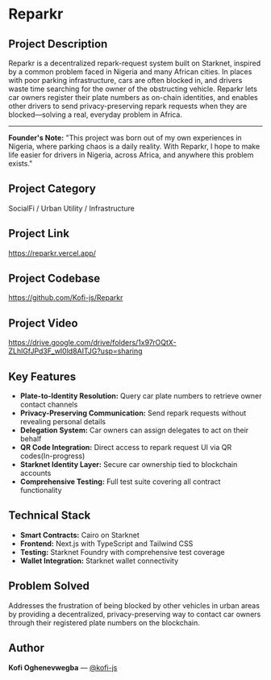 # Reparkr

## Project Description
Reparkr is a decentralized repark-request system built on Starknet, inspired by a common problem faced in Nigeria and many African cities. In places with poor parking infrastructure, cars are often blocked in, and drivers waste time searching for the owner of the obstructing vehicle. Reparkr lets car owners register their plate numbers as on-chain identities, and enables other drivers to send privacy-preserving repark requests when they are blocked—solving a real, everyday problem in Africa.

---

**Founder's Note:**
"This project was born out of my own experiences in Nigeria, where parking chaos is a daily reality. With Reparkr, I hope to make life easier for drivers in Nigeria, across Africa, and anywhere this problem exists."

## Project Category
SocialFi / Urban Utility / Infrastructure

## Project Link
https://reparkr.vercel.app/

## Project Codebase
https://github.com/Kofi-js/Reparkr

## Project Video
https://drive.google.com/drive/folders/1x97rOQtX-ZLhlGfJPd3F_wI0ld8AITJG?usp=sharing

## Key Features
- **Plate-to-Identity Resolution:** Query car plate numbers to retrieve owner contact channels
- **Privacy-Preserving Communication:** Send repark requests without revealing personal details
- **Delegation System:** Car owners can assign delegates to act on their behalf
- **QR Code Integration:** Direct access to repark request UI via QR codes(In-progress)
- **Starknet Identity Layer:** Secure car ownership tied to blockchain accounts
- **Comprehensive Testing:** Full test suite covering all contract functionality

## Technical Stack
- **Smart Contracts:** Cairo on Starknet
- **Frontend:** Next.js with TypeScript and Tailwind CSS
- **Testing:** Starknet Foundry with comprehensive test coverage
- **Wallet Integration:** Starknet wallet connectivity

## Problem Solved
Addresses the frustration of being blocked by other vehicles in urban areas by providing a decentralized, privacy-preserving way to contact car owners through their registered plate numbers on the blockchain. 

## Author
**Kofi Oghenevwegba** — [@kofi-js](https://github.com/kofi-js)